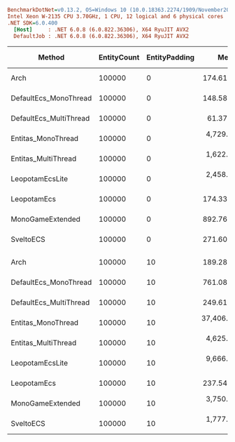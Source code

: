 ``` ini

BenchmarkDotNet=v0.13.2, OS=Windows 10 (10.0.18363.2274/1909/November2019Update/19H2)
Intel Xeon W-2135 CPU 3.70GHz, 1 CPU, 12 logical and 6 physical cores
.NET SDK=6.0.400
  [Host]     : .NET 6.0.8 (6.0.822.36306), X64 RyuJIT AVX2
  DefaultJob : .NET 6.0.8 (6.0.822.36306), X64 RyuJIT AVX2


```
|                 Method | EntityCount | EntityPadding |         Mean |      Error |     StdDev | Ratio | RatioSD | CacheMisses/Op | Allocated | Alloc Ratio |
|----------------------- |------------ |-------------- |-------------:|-----------:|-----------:|------:|--------:|---------------:|----------:|------------:|
|                   Arch |      100000 |             0 |    174.61 μs |   3.016 μs |   3.353 μs |  1.18 |    0.03 |             24 |         - |          NA |
|  DefaultEcs_MonoThread |      100000 |             0 |    148.58 μs |   0.963 μs |   0.804 μs |  1.00 |    0.00 |             28 |         - |          NA |
| DefaultEcs_MultiThread |      100000 |             0 |     61.37 μs |   1.753 μs |   4.680 μs |  0.41 |    0.02 |             99 |         - |          NA |
|     Entitas_MonoThread |      100000 |             0 |  4,729.82 μs |  32.177 μs |  28.524 μs | 31.81 |    0.24 |        713,855 |     109 B |          NA |
|    Entitas_MultiThread |      100000 |             0 |  1,622.28 μs |   5.471 μs |   5.118 μs | 10.91 |    0.07 |        704,726 |    1155 B |          NA |
|        LeopotamEcsLite |      100000 |             0 |  2,458.92 μs |  48.975 μs |  43.415 μs | 16.55 |    0.31 |          1,310 |       7 B |          NA |
|            LeopotamEcs |      100000 |             0 |    174.33 μs |   3.427 μs |   6.179 μs |  1.17 |    0.05 |             21 |         - |          NA |
|       MonoGameExtended |      100000 |             0 |    892.76 μs |  17.663 μs |  23.579 μs |  6.05 |    0.16 |         53,924 |     161 B |          NA |
|              SveltoECS |      100000 |             0 |    271.60 μs |   5.382 μs |   9.705 μs |  1.86 |    0.07 |             31 |       1 B |          NA |
|                        |             |               |              |            |            |       |         |                |           |             |
|                   Arch |      100000 |            10 |    189.28 μs |   2.259 μs |   2.113 μs |  0.25 |    0.00 |             32 |         - |        0.00 |
|  DefaultEcs_MonoThread |      100000 |            10 |    761.08 μs |  11.252 μs |  10.526 μs |  1.00 |    0.00 |        108,057 |       1 B |        1.00 |
| DefaultEcs_MultiThread |      100000 |            10 |    249.61 μs |   4.863 μs |   7.427 μs |  0.33 |    0.01 |         69,274 |       1 B |        1.00 |
|     Entitas_MonoThread |      100000 |            10 | 37,406.54 μs | 375.536 μs | 351.276 μs | 49.16 |    0.71 |        526,724 |     201 B |      201.00 |
|    Entitas_MultiThread |      100000 |            10 |  4,625.84 μs |  90.949 μs | 156.883 μs |  6.13 |    0.23 |        502,096 |    1167 B |    1,167.00 |
|        LeopotamEcsLite |      100000 |            10 |  9,666.65 μs | 184.766 μs | 233.670 μs | 12.73 |    0.47 |        464,247 |      22 B |       22.00 |
|            LeopotamEcs |      100000 |            10 |    237.54 μs |   4.645 μs |   6.040 μs |  0.31 |    0.01 |          1,328 |         - |        0.00 |
|       MonoGameExtended |      100000 |            10 |  3,750.24 μs |  73.736 μs |  81.958 μs |  4.94 |    0.15 |        567,499 |     165 B |      165.00 |
|              SveltoECS |      100000 |            10 |  1,777.74 μs |  35.212 μs |  36.160 μs |  2.34 |    0.05 |          2,108 |       3 B |        3.00 |
